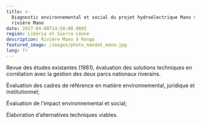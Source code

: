 ```yaml
---
title: >-
  Diagnostic environnemental et social du projet hydroélectrique Mano sur la
  rivière Mano
date: 2017-04-08T14:58:08.000Z
region: Libéria et Sierra Léone
description: Rivière Mano à Kongo
featured_image: /images/photo_mandat_mano.jpg
lang: fr
---
```

Revue des études existantes (1981), évaluation des solutions techniques en corrélation avec la gestion des deux parcs nationaux riverains.

Évaluation des cadres de référence en matière environnemental, juridique et institutionnel;

Évaluation de l’impact environnemental et social;

Élaboration d’alternatives techniques viables.
